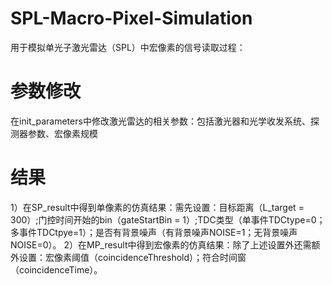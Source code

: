 # SPL-Macro-Pixel-Simulation
用于模拟单光子激光雷达（SPL）中宏像素的信号读取过程：
# 参数修改
在init_parameters中修改激光雷达的相关参数：包括激光器和光学收发系统、探测器参数、宏像素规模
# 结果
1）在SP_result中得到单像素的仿真结果：需先设置：目标距离（L_target = 300）;门控时间开始的bin（gateStartBin = 1）;TDC类型（单事件TDCtype=0；多事件TDCtpye=1）；是否有背景噪声（有背景噪声NOISE=1；无背景噪声NOISE=0）。
2）在MP_result中得到宏像素的仿真结果：除了上述设置外还需额外设置：宏像素阈值（coincidenceThreshold）；符合时间窗（coincidenceTime）。   
